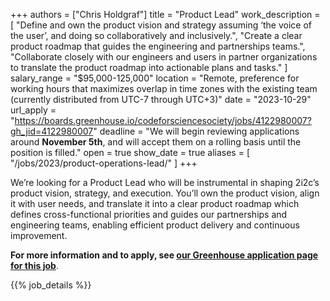 +++
authors =  ["Chris Holdgraf"]
title = "Product Lead"
work_description = [
  "Define and own the product vision and strategy assuming ‘the voice of the user’, and doing so collaboratively and inclusively.",
  "Create a clear product roadmap that guides the engineering and partnerships teams.",
  "Collaborate closely with our engineers and users in partner organizations to translate the product roadmap into actionable plans and tasks."
]
salary_range = "$95,000-125,000"
location = "Remote, preference for working hours that maximizes overlap in time zones with the existing team (currently distributed from UTC-7 through UTC+3)"
date = "2023-10-29"
url_apply = "https://boards.greenhouse.io/codeforsciencesociety/jobs/4122980007?gh_jid=4122980007"
deadline = "We will begin reviewing applications around **November 5th**, and will accept them on a rolling basis until the position is filled."
open = true
show_date = true
aliases = [
  "/jobs/2023/product-operations-lead/"
]
+++

We’re looking for a Product Lead who will be instrumental in shaping 2i2c’s product vision, strategy, and execution.
You’ll own the product vision, align it with user needs, and translate it into a clear product roadmap which defines cross-functional priorities and guides our partnerships and engineering teams, enabling efficient product delivery and continuous improvement.

**For more information and to apply, see [our Greenhouse application page for this job](https://boards.greenhouse.io/codeforsciencesociety/jobs/4119969007?gh_jid=4119969007)**.

{{% job_details %}}
